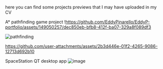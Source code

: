 here you can find some projects previews that I may have uploaded in my CV 



A* pathfinding game project
!https://github.com/EddyPinarello/EddyP-portfolio/assets/149050257/dec850eb-bfb8-412f-ba07-329a8f089df3

![pathfinding](https://github.com/user-attachments/assets/33f1d433-6d5e-4b53-9f6c-eca92922b363)


https://github.com/user-attachments/assets/2b3d446e-01f2-4265-9086-12713d692b10


SpaceStation QT desktop app
![image](https://github.com/user-attachments/assets/ff00edd7-8835-42b9-85e9-e6c7cc480b4b)



